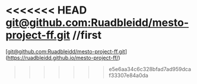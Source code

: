 
<<<<<<< HEAD
[git@github.com:Ruadbleidd/mesto-project-ff.git](https://github.com/Ruadbleidd/mesto-project-ff.git)
//first
=======
[[git@github.com:Ruadbleidd/mesto-project-ff.git](https://github.com/Ruadbleidd/mesto-project-ff.git)](https://ruadbleidd.github.io/mesto-project-ff/)
>>>>>>> e5e6aa34c6c328bfad7ad959dcaf33307e84a0da
